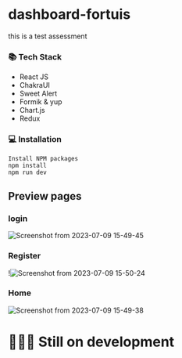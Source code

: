 # dashboard-fortuis
this is a test assessment 

### 📚 Tech Stack
- React JS
- ChakraUI
- Sweet Alert
- Formik & yup
- Chart.js
- Redux

### 💻 Installation

```
Install NPM packages
npm install
npm run dev
```
  

## Preview pages
### login
![Screenshot from 2023-07-09 15-49-45](https://github.com/RendraAndriansyah/dashboard-fortuis/assets/112911127/2a24438c-c29f-462f-b2a3-5ad93594fd46)

### Register
!![Screenshot from 2023-07-09 15-50-24](https://github.com/RendraAndriansyah/dashboard-fortuis/assets/112911127/afd43ab8-31dc-43a1-8df8-753626eb54d0)

### Home
![Screenshot from 2023-07-09 15-49-38](https://github.com/RendraAndriansyah/dashboard-fortuis/assets/112911127/22d3ca15-0629-430f-a93d-49b8a94781a3)

# 🚨🚨🚨 Still on development
